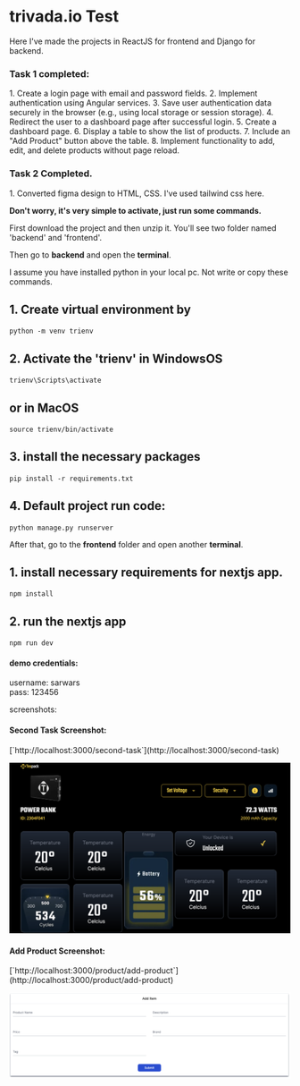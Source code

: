 # trivada.io Test

Here I've made the projects in ReactJS for frontend and Django for backend.

<h3>Task 1 completed:</h3>
1. Create a login page with email and password fields.
2. Implement authentication using Angular services.
3. Save user authentication data securely in the browser (e.g., using local storage or session storage).
4. Redirect the user to a dashboard page after successful login.
5. Create a dashboard page.
6. Display a table to show the list of products.
7. Include an &quot;Add Product&quot; button above the table.
8. Implement functionality to add, edit, and delete products without page reload.

<h3>Task 2 Completed.</h3>
1. Converted figma design to HTML, CSS. I've used tailwind css here.

<b>Don't worry, it's very simple to activate, just run some commands.</b>

First download the project and then unzip it. You'll see two folder named 'backend' and 'frontend'.

Then go to <b>backend</b> and open the <b>terminal</b>. 

I assume you have installed python in your local pc. Not write or copy these commands.

## 1. Create virtual environment by
    python -m venv trienv

## 2. Activate the 'trienv' in WindowsOS
    trienv\Scripts\activate

## or in MacOS
    source trienv/bin/activate

## 3. install the necessary packages
    pip install -r requirements.txt

## 4. Default project run code:
    python manage.py runserver


After that, go to the <b>frontend</b> folder and open another <b>terminal</b>.

## 1. install necessary requirements for nextjs app.
    npm install

## 2. run the nextjs app
    npm run dev


<h4>demo credentials:</h4>
username: sarwars<br/>
pass: 123456


screenshots:

<h4> Second Task Screenshot:</h4>   
[`http://localhost:3000/second-task`](http://localhost:3000/second-task)

![task2](/frontend/public/second_task.png)


<h4>Add Product Screenshot:</h4>     
[`http://localhost:3000/product/add-product`](http://localhost:3000/product/add-product)

![add product](/frontend/public/add_item.png)


